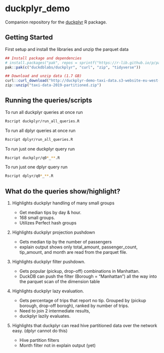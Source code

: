 # duckplyr_demo

Companion repository for the [duckplyr](https://github.com/duckdblabs/duckplyr) R package.

## Getting Started

First setup and install the libraries and unzip the parquet data

```r
## Install package and dependencies
# install.packages("pak", repos = sprintf("https://r-lib.github.io/p/pak/stable/%s/%s/%s", .Platform$pkgType, R.Version()$os, R.Version()$arch))
pak::pak(c("duckdblabs/duckplyr", "curl", "zip", "tidyverse"))

## Download and unzip data (1.7 GB)
curl::curl_download("http://duckplyr-demo-taxi-data.s3-website-eu-west-1.amazonaws.com/taxi-data-2019-partitioned.zip", "taxi-data-2019-partitioned.zip", quiet = FALSE)
zip::unzip("taxi-data-2019-partitioned.zip")
```

## Running the queries/scripts

To run all duckplyr queries at once run 

```sh
Rscript duckplyr/run_all_queries.R
```

To run all dplyr queries at once run 

```sh
Rscript dplyr/run_all_queries.R
```

To run just one duckplyr query run

```sh
Rscript duckplyr/q0*_**.R
```

To run just one dplyr query run

```sh
Rscript dplyr/q0*_**.R
```

## What do the queries show/highlight?

1. Highlights duckplyr handling of many small groups

    - Get median tips by day & hour. 
    - 168 small groups.
    - Utilizes Perfect hash groups
    
2. Highlights duckplyr projection pushdown

    - Gets median tip by the number of passengers
    - explain output shows only total_amount, passenger_count, tip_amount, and month are read from the parquet file.

3. Highlights duckplyr filter pushdown. 

    - Gets popular (pickup, drop-off) combinations in Manhattan. 
    - DuckDB can push the filter (Borough = “Manhattan”) all the way into the parquet scan of the dimension table

4. Highlights duckplyr lazy evaluation.

    - Gets percentage of trips that report no tip. Grouped by (pickup borough, drop-off borogh), ranked by number of trips.
    - Need to join 2 intermediate results,
    - duckplyr lazily evaluates. 
    
5. Highlights that duckplyr can read hive partitioned data over the network easy. (dplyr cannot do this)

    - Hive partition filters
    - Month filter not in explain output (yet)

